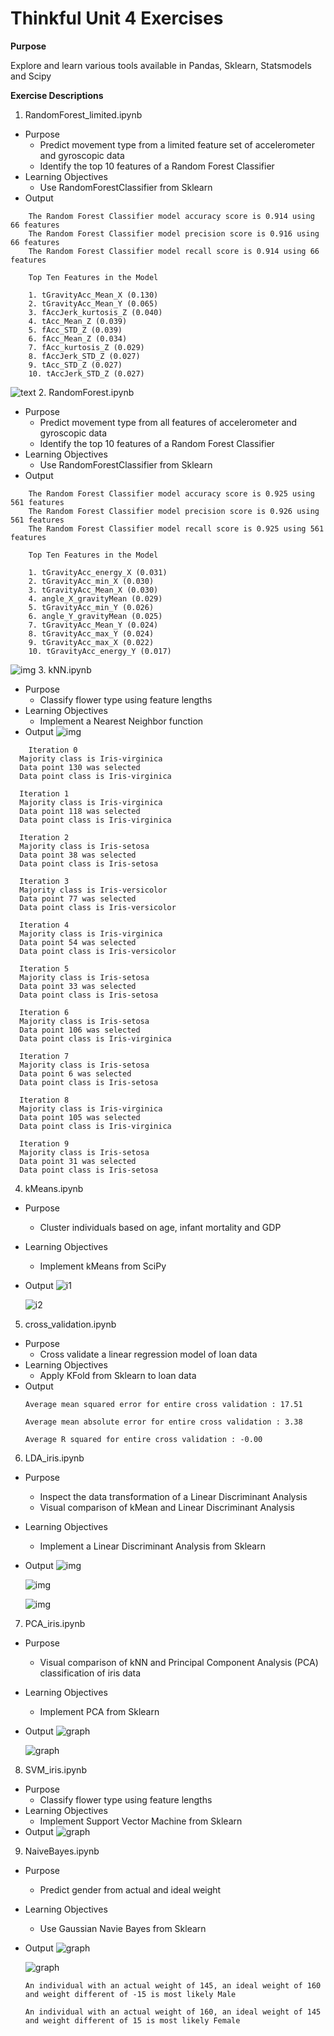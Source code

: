 # Thinkful Unit 4 Exercises

**Purpose**

Explore and learn various tools available in Pandas, Sklearn, Statsmodels and Scipy

**Exercise Descriptions**

1. RandomForest_limited.ipynb
  * Purpose
    * Predict movement type from a limited feature set of accelerometer and gyroscopic data
    * Identify the top 10 features of a Random Forest Classifier
  * Learning Objectives
    * Use RandomForestClassifier from Sklearn
  * Output
```
    The Random Forest Classifier model accuracy score is 0.914 using 66 features
    The Random Forest Classifier model precision score is 0.916 using 66 features
    The Random Forest Classifier model recall score is 0.914 using 66 features

    Top Ten Features in the Model

    1. tGravityAcc_Mean_X (0.130)
    2. tGravityAcc_Mean_Y (0.065)
    3. fAccJerk_kurtosis_Z (0.040)
    4. tAcc_Mean_Z (0.039)
    5. fAcc_STD_Z (0.039)
    6. fAcc_Mean_Z (0.034)
    7. fAcc_kurtosis_Z (0.029)
    8. fAccJerk_STD_Z (0.027)
    9. tAcc_STD_Z (0.027)
    10. tAccJerk_STD_Z (0.027)
```
![text](https://github.com/silkaitis/Thinkful-unit4/blob/master/images/Feature_Importance.png?raw=true)
2. RandomForest.ipynb
  * Purpose
    * Predict movement type from all features of accelerometer and gyroscopic data
    * Identify the top 10 features of a Random Forest Classifier
  * Learning Objectives
    * Use RandomForestClassifier from Sklearn
  * Output
```
    The Random Forest Classifier model accuracy score is 0.925 using 561 features
    The Random Forest Classifier model precision score is 0.926 using 561 features
    The Random Forest Classifier model recall score is 0.925 using 561 features

    Top Ten Features in the Model

    1. tGravityAcc_energy_X (0.031)
    2. tGravityAcc_min_X (0.030)
    3. tGravityAcc_Mean_X (0.030)
    4. angle_X_gravityMean (0.029)
    5. tGravityAcc_min_Y (0.026)
    6. angle_Y_gravityMean (0.025)
    7. tGravityAcc_Mean_Y (0.024)
    8. tGravityAcc_max_Y (0.024)
    9. tGravityAcc_max_X (0.022)
    10. tGravityAcc_energy_Y (0.017)
```
![img](https://github.com/silkaitis/Thinkful-unit4/blob/master/images/Feature_Importance_Full.png?raw=true)
3. kNN.ipynb
  * Purpose
    * Classify flower type using feature lengths
  * Learning Objectives
    * Implement a Nearest Neighbor function
  * Output
  ![img](https://github.com/silkaitis/Thinkful-unit4/blob/master/images/kNN_sepal_wid_vs_len.png?raw=true)
  ```
      Iteration 0
    Majority class is Iris-virginica
    Data point 130 was selected
    Data point class is Iris-virginica

    Iteration 1
    Majority class is Iris-virginica
    Data point 118 was selected
    Data point class is Iris-virginica

    Iteration 2
    Majority class is Iris-setosa
    Data point 38 was selected
    Data point class is Iris-setosa

    Iteration 3
    Majority class is Iris-versicolor
    Data point 77 was selected
    Data point class is Iris-versicolor

    Iteration 4
    Majority class is Iris-virginica
    Data point 54 was selected
    Data point class is Iris-versicolor

    Iteration 5
    Majority class is Iris-setosa
    Data point 33 was selected
    Data point class is Iris-setosa

    Iteration 6
    Majority class is Iris-setosa
    Data point 106 was selected
    Data point class is Iris-virginica

    Iteration 7
    Majority class is Iris-setosa
    Data point 6 was selected
    Data point class is Iris-setosa

    Iteration 8
    Majority class is Iris-virginica
    Data point 105 was selected
    Data point class is Iris-virginica

    Iteration 9
    Majority class is Iris-setosa
    Data point 31 was selected
    Data point class is Iris-setosa
  ```
4. kMeans.ipynb
  * Purpose
    * Cluster individuals based on age, infant mortality and GDP
  * Learning Objectives
    * Implement kMeans from SciPy
  * Output
    ![i1](https://github.com/silkaitis/Thinkful-unit4/blob/master/images/GDPperCapita.png?raw=true)

    ![i2](https://github.com/silkaitis/Thinkful-unit4/blob/master/images/Average%20within-cluster%20sum%20of%20squares.png?raw=true)
5. cross_validation.ipynb
  * Purpose
    * Cross validate a linear regression model of loan data
  * Learning Objectives
    * Apply KFold from Sklearn to loan data
  * Output
    ```
    Average mean squared error for entire cross validation : 17.51

    Average mean absolute error for entire cross validation : 3.38

    Average R squared for entire cross validation : -0.00
    ```
6. LDA_iris.ipynb
  * Purpose
    * Inspect the data transformation of a Linear Discriminant Analysis
    * Visual comparison of kMean and Linear Discriminant Analysis
  * Learning Objectives
    * Implement a Linear Discriminant Analysis from Sklearn
  * Output
    ![img](https://github.com/silkaitis/Thinkful-unit4/blob/master/images/Iris%20dataset%20-%20raw.png?raw=true)

    ![img](https://github.com/silkaitis/Thinkful-unit4/blob/master/images/Iris%20dataset%20-%20LDA.png?raw=true)

    ![img](https://github.com/silkaitis/Thinkful-unit4/blob/master/images/Iris%20dataset%20-%20LDA%20kMeans.png?raw=true)
7. PCA_iris.ipynb
  * Purpose
    * Visual comparison of kNN and Principal Component Analysis (PCA) classification of iris data
  * Learning Objectives
    * Implement PCA from Sklearn
  * Output
  ![graph](https://github.com/silkaitis/Thinkful-unit4/blob/master/images/Iris%20dataset%20-%20PCA.png?raw=true)

    ![graph](https://github.com/silkaitis/Thinkful-unit4/blob/master/images/Iris%20dataset%20-%20kNN.png?raw=true)
8. SVM_iris.ipynb
  * Purpose
    * Classify flower type using feature lengths
  * Learning Objectives
    * Implement Support Vector Machine from Sklearn
  * Output
    ![graph](https://github.com/silkaitis/Thinkful-unit4/blob/master/images/Iris%20-%20SVM.png?raw=true)
9. NaiveBayes.ipynb
  * Purpose
    * Predict gender from actual and ideal weight
  * Learning Objectives
    * Use Gaussian Navie Bayes from Sklearn
  * Output
  ![graph](https://github.com/silkaitis/Thinkful-unit4/blob/master/images/Acutal%20&%20Ideal%20Weight.png?raw=true)

    ![graph](https://github.com/silkaitis/Thinkful-unit4/blob/master/images/Difference%20in%20Actual%20&%20Ideal%20Weight.png?raw=true)

    ```
    An individual with an actual weight of 145, an ideal weight of 160 and weight different of -15 is most likely Male

    An individual with an actual weight of 160, an ideal weight of 145 and weight different of 15 is most likely Female
    ```
